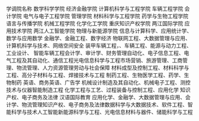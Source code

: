 学调院名称
数学科学学院
经济金融学院
计算机科学与工程学院
车辆工程学院
会计学院
电气与电子工程学院
管理学院
材料科学与工程学院
药学与生物工程学院
语言与传播学院
机械工程学院
化学化工学院
重庆知识产权学院
两江国际学院
应用技术学院
两江人工智能学院
物理与新能源学院
信息与计算科学、应用统计学、数学与应用数学
金融学、金融工程、数字经济
物联网工程、大数据管理与应用、计算机科学与技术、网络空间安全
装甲车辆工程，、车辆工程、能源与动力工程、工业设计、
智能车辆工程会计学、审计学、财务管理自动化、电子信息工程、电气工程及其自动化、通信工程光电信息科学与工程市场营销、旅游管理、工商管理、物流管理、人力资源管理劳动与社会保障
材料成型及控制工程、材料科学与工程、高分子材料与工程、焊接技术与工程
制药工程、生物医学工程、药学、生物制药
英语、商务英语、广告学
机械设计制造及其自动化、机械电子工程、测控技术与仪器智能制造工程
化学工程与工艺、过程装备与控制工程、应用化学
知识产权、电子商务及法律
汉语国际教育
应用化学、金融学、大数据管理与应用、会计学、物流管理知识产权、电子商务及法律数据科学与大数据技术、软件工程、智能科学与技术人工智能新能源科学与工程、光电信息材料与器件、储能科学与工程
